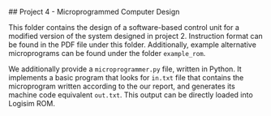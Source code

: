 ## Project 4 - Microprogrammed Computer Design

This folder contains the design of a software-based control unit for a modified version of the system designed in project 2. Instruction format can be found in the PDF file under this folder. Additionally, example alternative microprograms can be found under the folder `example_rom`. 

We additionally provide a `microprogrammer.py` file, written in Python. It implements a basic program that looks for `in.txt` file that contains the microprogram written according to the our report, and generates its machine code equivalent `out.txt`. This output can be directly loaded into Logisim ROM. 